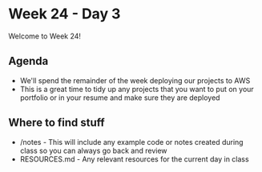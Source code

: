 # Week 24 - Day 3

Welcome to Week 24!

## Agenda

- We'll spend the remainder of the week deploying our projects to AWS
- This is a great time to tidy up any projects that you want to put on your portfolio or in your resume and make sure they are deployed

## Where to find stuff
- /notes - This will include any example code or notes created during class so you can always go back and review
- RESOURCES.md - Any relevant resources for the current day in class

